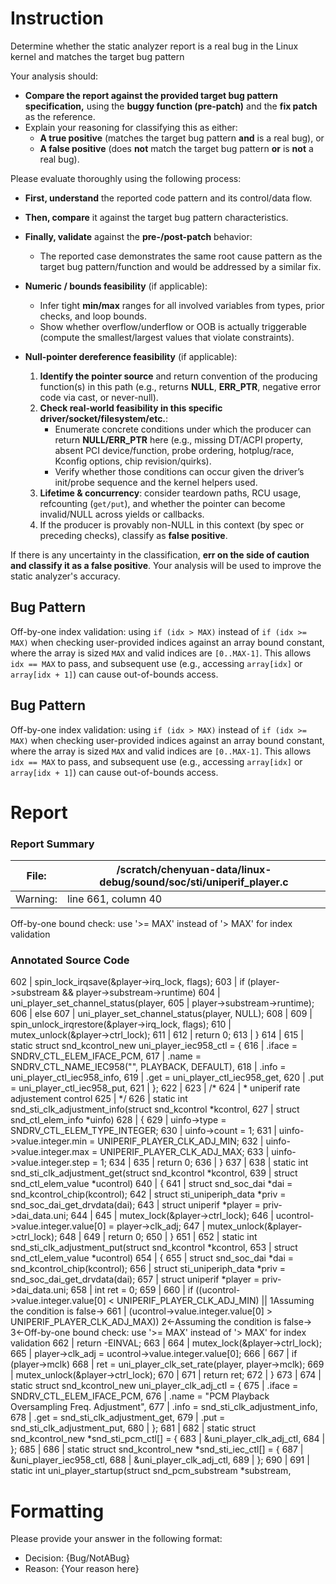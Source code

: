 # Instruction

Determine whether the static analyzer report is a real bug in the Linux kernel and matches the target bug pattern

Your analysis should:
- **Compare the report against the provided target bug pattern specification,** using the **buggy function (pre-patch)** and the **fix patch** as the reference.
- Explain your reasoning for classifying this as either:
  - **A true positive** (matches the target bug pattern **and** is a real bug), or
  - **A false positive** (does **not** match the target bug pattern **or** is **not** a real bug).

Please evaluate thoroughly using the following process:

- **First, understand** the reported code pattern and its control/data flow.
- **Then, compare** it against the target bug pattern characteristics.
- **Finally, validate** against the **pre-/post-patch** behavior:
  - The reported case demonstrates the same root cause pattern as the target bug pattern/function and would be addressed by a similar fix.

- **Numeric / bounds feasibility** (if applicable):
  - Infer tight **min/max** ranges for all involved variables from types, prior checks, and loop bounds.
  - Show whether overflow/underflow or OOB is actually triggerable (compute the smallest/largest values that violate constraints).

- **Null-pointer dereference feasibility** (if applicable):
  1. **Identify the pointer source** and return convention of the producing function(s) in this path (e.g., returns **NULL**, **ERR_PTR**, negative error code via cast, or never-null).
  2. **Check real-world feasibility in this specific driver/socket/filesystem/etc.**:
     - Enumerate concrete conditions under which the producer can return **NULL/ERR_PTR** here (e.g., missing DT/ACPI property, absent PCI device/function, probe ordering, hotplug/race, Kconfig options, chip revision/quirks).
     - Verify whether those conditions can occur given the driver’s init/probe sequence and the kernel helpers used.
  3. **Lifetime & concurrency**: consider teardown paths, RCU usage, refcounting (`get/put`), and whether the pointer can become invalid/NULL across yields or callbacks.
  4. If the producer is provably non-NULL in this context (by spec or preceding checks), classify as **false positive**.

If there is any uncertainty in the classification, **err on the side of caution and classify it as a false positive**. Your analysis will be used to improve the static analyzer's accuracy.

## Bug Pattern

Off-by-one index validation: using `if (idx > MAX)` instead of `if (idx >= MAX)` when checking user-provided indices against an array bound constant, where the array is sized `MAX` and valid indices are `[0..MAX-1]`. This allows `idx == MAX` to pass, and subsequent use (e.g., accessing `array[idx]` or `array[idx + 1]`) can cause out-of-bounds access.

## Bug Pattern

Off-by-one index validation: using `if (idx > MAX)` instead of `if (idx >= MAX)` when checking user-provided indices against an array bound constant, where the array is sized `MAX` and valid indices are `[0..MAX-1]`. This allows `idx == MAX` to pass, and subsequent use (e.g., accessing `array[idx]` or `array[idx + 1]`) can cause out-of-bounds access.

# Report

### Report Summary

File:| /scratch/chenyuan-data/linux-debug/sound/soc/sti/uniperif_player.c
---|---
Warning:| line 661, column 40
Off-by-one bound check: use '>= MAX' instead of '> MAX' for index validation

### Annotated Source Code


602   |  spin_lock_irqsave(&player->irq_lock, flags);
603   |  if (player->substream && player->substream->runtime)
604   | 		uni_player_set_channel_status(player,
605   | 					      player->substream->runtime);
606   |  else
607   | 		uni_player_set_channel_status(player, NULL);
608   |
609   | 	spin_unlock_irqrestore(&player->irq_lock, flags);
610   | 	mutex_unlock(&player->ctrl_lock);
611   |
612   |  return 0;
613   | }
614   |
615   | static struct snd_kcontrol_new uni_player_iec958_ctl = {
616   | 	.iface = SNDRV_CTL_ELEM_IFACE_PCM,
617   | 	.name = SNDRV_CTL_NAME_IEC958("", PLAYBACK, DEFAULT),
618   | 	.info = uni_player_ctl_iec958_info,
619   | 	.get = uni_player_ctl_iec958_get,
620   | 	.put = uni_player_ctl_iec958_put,
621   | };
622   |
623   | /*
624   |  * uniperif rate adjustement control
625   |  */
626   | static int snd_sti_clk_adjustment_info(struct snd_kcontrol *kcontrol,
627   |  struct snd_ctl_elem_info *uinfo)
628   | {
629   | 	uinfo->type = SNDRV_CTL_ELEM_TYPE_INTEGER;
630   | 	uinfo->count = 1;
631   | 	uinfo->value.integer.min = UNIPERIF_PLAYER_CLK_ADJ_MIN;
632   | 	uinfo->value.integer.max = UNIPERIF_PLAYER_CLK_ADJ_MAX;
633   | 	uinfo->value.integer.step = 1;
634   |
635   |  return 0;
636   | }
637   |
638   | static int snd_sti_clk_adjustment_get(struct snd_kcontrol *kcontrol,
639   |  struct snd_ctl_elem_value *ucontrol)
640   | {
641   |  struct snd_soc_dai *dai = snd_kcontrol_chip(kcontrol);
642   |  struct sti_uniperiph_data *priv = snd_soc_dai_get_drvdata(dai);
643   |  struct uniperif *player = priv->dai_data.uni;
644   |
645   |  mutex_lock(&player->ctrl_lock);
646   | 	ucontrol->value.integer.value[0] = player->clk_adj;
647   | 	mutex_unlock(&player->ctrl_lock);
648   |
649   |  return 0;
650   | }
651   |
652   | static int snd_sti_clk_adjustment_put(struct snd_kcontrol *kcontrol,
653   |  struct snd_ctl_elem_value *ucontrol)
654   | {
655   |  struct snd_soc_dai *dai = snd_kcontrol_chip(kcontrol);
656   |  struct sti_uniperiph_data *priv = snd_soc_dai_get_drvdata(dai);
657   |  struct uniperif *player = priv->dai_data.uni;
658   |  int ret = 0;
659   |
660   |  if ((ucontrol->value.integer.value[0] < UNIPERIF_PLAYER_CLK_ADJ_MIN) ||
    1Assuming the condition is false→
661   | 	    (ucontrol->value.integer.value[0] > UNIPERIF_PLAYER_CLK_ADJ_MAX))
    2←Assuming the condition is false→
    3←Off-by-one bound check: use '>= MAX' instead of '> MAX' for index validation
662   |  return -EINVAL;
663   |
664   |  mutex_lock(&player->ctrl_lock);
665   | 	player->clk_adj = ucontrol->value.integer.value[0];
666   |
667   |  if (player->mclk)
668   | 		ret = uni_player_clk_set_rate(player, player->mclk);
669   | 	mutex_unlock(&player->ctrl_lock);
670   |
671   |  return ret;
672   | }
673   |
674   | static struct snd_kcontrol_new uni_player_clk_adj_ctl = {
675   | 	.iface = SNDRV_CTL_ELEM_IFACE_PCM,
676   | 	.name = "PCM Playback Oversampling Freq. Adjustment",
677   | 	.info = snd_sti_clk_adjustment_info,
678   | 	.get = snd_sti_clk_adjustment_get,
679   | 	.put = snd_sti_clk_adjustment_put,
680   | };
681   |
682   | static struct snd_kcontrol_new *snd_sti_pcm_ctl[] = {
683   | 	&uni_player_clk_adj_ctl,
684   | };
685   |
686   | static struct snd_kcontrol_new *snd_sti_iec_ctl[] = {
687   | 	&uni_player_iec958_ctl,
688   | 	&uni_player_clk_adj_ctl,
689   | };
690   |
691   | static int uni_player_startup(struct snd_pcm_substream *substream,

# Formatting

Please provide your answer in the following format:

- Decision: {Bug/NotABug}
- Reason: {Your reason here}
